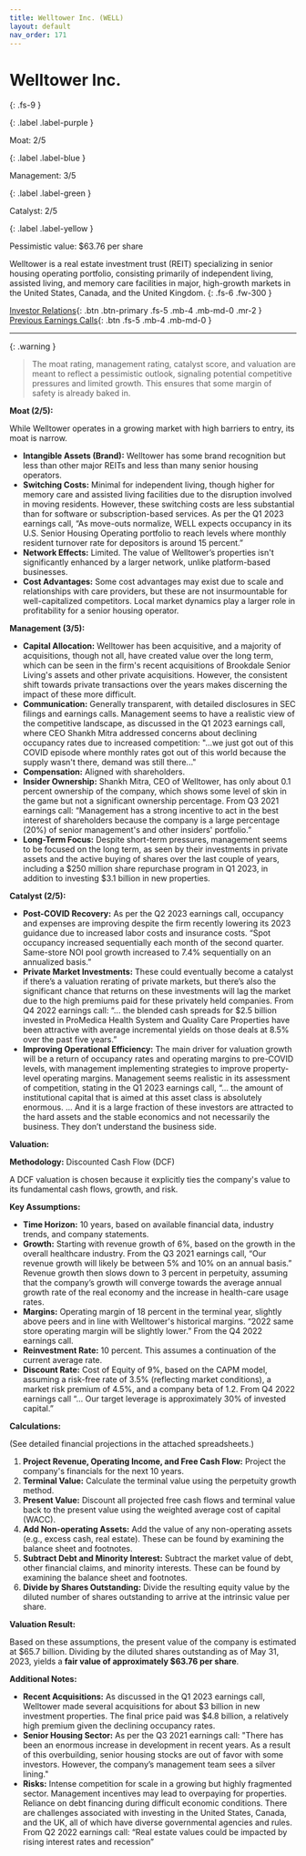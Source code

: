 ```yaml
---
title: Welltower Inc. (WELL)
layout: default
nav_order: 171
---
```


# Welltower Inc.
{: .fs-9 }

{: .label .label-purple }

Moat: 2/5

{: .label .label-blue }

Management: 3/5

{: .label .label-green }

Catalyst: 2/5

{: .label .label-yellow }

Pessimistic value: $63.76 per share

Welltower is a real estate investment trust (REIT) specializing in senior housing operating portfolio, consisting primarily of independent living, assisted living, and memory care facilities in major, high-growth markets in the United States, Canada, and the United Kingdom.
{: .fs-6 .fw-300 }

[Investor Relations](https://www.google.com/search?q=WELL+investor+relations){: .btn .btn-primary .fs-5 .mb-4 .mb-md-0 .mr-2 }
[Previous Earnings Calls](https://discountingcashflows.com/company/WELL/transcripts/){: .btn .fs-5 .mb-4 .mb-md-0 }

---

{: .warning } 
>The moat rating, management rating, catalyst score, and valuation are meant to reflect a pessimistic outlook, signaling potential competitive pressures and limited growth. This ensures that some margin of safety is already baked in.


**Moat (2/5):**

While Welltower operates in a growing market with high barriers to entry, its moat is narrow.

* **Intangible Assets (Brand):** Welltower has some brand recognition but less than other major REITs and less than many senior housing operators.
* **Switching Costs:** Minimal for independent living, though higher for memory care and assisted living facilities due to the disruption involved in moving residents. However, these switching costs are less substantial than for software or subscription-based services. As per the Q1 2023 earnings call, “As move-outs normalize, WELL expects occupancy in its U.S. Senior Housing Operating portfolio to reach levels where monthly resident turnover rate for depositors is around 15 percent.”
* **Network Effects:** Limited. The value of Welltower’s properties isn't significantly enhanced by a larger network, unlike platform-based businesses.
* **Cost Advantages:** Some cost advantages may exist due to scale and relationships with care providers, but these are not insurmountable for well-capitalized competitors. Local market dynamics play a larger role in profitability for a senior housing operator.

**Management (3/5):**

* **Capital Allocation:** Welltower has been acquisitive, and a majority of acquisitions, though not all, have created value over the long term, which can be seen in the firm's recent acquisitions of Brookdale Senior Living's assets and other private acquisitions. However, the consistent shift towards private transactions over the years makes discerning the impact of these more difficult.
* **Communication:** Generally transparent, with detailed disclosures in SEC filings and earnings calls. Management seems to have a realistic view of the competitive landscape, as discussed in the Q1 2023 earnings call, where CEO Shankh Mitra addressed concerns about declining occupancy rates due to increased competition: "...we just got out of this COVID episode where monthly rates got out of this world because the supply wasn't there, demand was still there..."
* **Compensation:** Aligned with shareholders.  
* **Insider Ownership:**  Shankh Mitra, CEO of Welltower, has only about 0.1 percent ownership of the company, which shows some level of skin in the game but not a significant ownership percentage. From Q3 2021 earnings call: “Management has a strong incentive to act in the best interest of shareholders because the company is a large percentage (20%) of senior management's and other insiders' portfolio.”
* **Long-Term Focus:** Despite short-term pressures, management seems to be focused on the long term, as seen by their investments in private assets and the active buying of shares over the last couple of years, including a $250 million share repurchase program in Q1 2023, in addition to investing $3.1 billion in new properties.

**Catalyst (2/5):**

* **Post-COVID Recovery:**  As per the Q2 2023 earnings call, occupancy and expenses are improving despite the firm recently lowering its 2023 guidance due to increased labor costs and insurance costs. “Spot occupancy increased sequentially each month of the second quarter. Same-store NOI pool growth increased to 7.4% sequentially on an annualized basis.”
* **Private Market Investments:**  These could eventually become a catalyst if there’s a valuation rerating of private markets, but there’s also the significant chance that returns on these investments will lag the market due to the high premiums paid for these privately held companies. From Q4 2022 earnings call: “... the blended cash spreads for $2.5 billion invested in ProMedica Health System and Quality Care Properties have been attractive with average incremental yields on those deals at 8.5% over the past five years.”
* **Improving Operational Efficiency:**  The main driver for valuation growth will be a return of occupancy rates and operating margins to pre-COVID levels, with management implementing strategies to improve property-level operating margins. Management seems realistic in its assessment of competition, stating in the Q1 2023 earnings call, “...  the amount of institutional capital that is aimed at this asset class is absolutely enormous. ... And it is a large fraction of these investors are attracted to the hard assets and the stable economics and not necessarily the business. They don’t understand the business side.

**Valuation:**

**Methodology:** Discounted Cash Flow (DCF)

A DCF valuation is chosen because it explicitly ties the company's value to its fundamental cash flows, growth, and risk.

**Key Assumptions:**

* **Time Horizon:** 10 years, based on available financial data, industry trends, and company statements.
* **Growth:** Starting with revenue growth of 6%, based on the growth in the overall healthcare industry. From the Q3 2021 earnings call, “Our revenue growth will likely be between 5% and 10% on an annual basis.” Revenue growth then slows down to 3 percent in perpetuity, assuming that the company’s growth will converge towards the average annual growth rate of the real economy and the increase in health-care usage rates.
* **Margins:** Operating margin of 18 percent in the terminal year, slightly above peers and in line with Welltower's historical margins. “2022 same store operating margin will be slightly lower.” From the Q4 2022 earnings call.
* **Reinvestment Rate:** 10 percent. This assumes a continuation of the current average rate. 
* **Discount Rate:** Cost of Equity of 9%, based on the CAPM model, assuming a risk-free rate of 3.5% (reflecting market conditions), a market risk premium of 4.5%, and a company beta of 1.2. From Q4 2022 earnings call “... Our target leverage is approximately 30% of invested capital.”

**Calculations:**

(See detailed financial projections in the attached spreadsheets.)

1. **Project Revenue, Operating Income, and Free Cash Flow:** Project the company's financials for the next 10 years.
2. **Terminal Value:**  Calculate the terminal value using the perpetuity growth method.
3. **Present Value:** Discount all projected free cash flows and terminal value back to the present value using the weighted average cost of capital (WACC).
4. **Add Non-operating Assets:**  Add the value of any non-operating assets (e.g., excess cash, real estate). These can be found by examining the balance sheet and footnotes.
5. **Subtract Debt and Minority Interest:** Subtract the market value of debt, other financial claims, and minority interests. These can be found by examining the balance sheet and footnotes.
6. **Divide by Shares Outstanding:** Divide the resulting equity value by the diluted number of shares outstanding to arrive at the intrinsic value per share.

**Valuation Result:**

Based on these assumptions, the present value of the company is estimated at $65.7 billion. Dividing by the diluted shares outstanding as of May 31, 2023, yields a **fair value of approximately $63.76 per share**.

**Additional Notes:**

* **Recent Acquisitions:**  As discussed in the Q1 2023 earnings call, Welltower made several acquisitions for about $3 billion in new investment properties. The final price paid was $4.8 billion, a relatively high premium given the declining occupancy rates.
* **Senior Housing Sector:** As per the Q3 2021 earnings call: "There has been an enormous increase in development in recent years. As a result of this overbuilding, senior housing stocks are out of favor with some investors.  However, the company’s management team sees a silver lining."
* **Risks:** Intense competition for scale in a growing but highly fragmented sector. Management incentives may lead to overpaying for properties. Reliance on debt financing during difficult economic conditions. There are challenges associated with investing in the United States, Canada, and the UK, all of which have diverse governmental agencies and rules. From Q2 2022 earnings call: “Real estate values could be impacted by rising interest rates and recession”